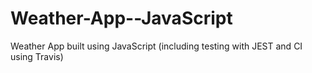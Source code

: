 # Weather-App--JavaScript
Weather App built using JavaScript (including testing with JEST and CI using Travis)
